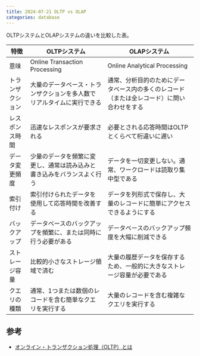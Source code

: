 ```yaml
---
title: 2024-07-21 OLTP vs OLAP
categories: database
---
```


OLTPシステムとOLAPシステムの違いを比較した表。

| 特徴 | OLTPシステム | OLAPシステム |
|---|---|---|
| 意味 | Online Transaction Processing | Online Analytical Processing |
| トランザクション  | 大量のデータベース・トランザクションを多人数でリアルタイムに実行できる  | 通常、分析目的のためにデータベース内の多くのレコード（または全レコード）に問い合わせをする  |
| レスポンス時間  | 迅速なレスポンスが要求される  | 必要とされる応答時間はOLTPとくらべて桁違いに遅い  |
| データ変更頻度  | 少量のデータを頻繁に変更し、通常は読み込みと書き込みをバランスよく行う  | データを一切変更しない。通常、ワークロードは読取り集中型である  |
| 索引付け  | 索引付けられたデータを使用して応答時間を改善する  | データを列形式で保存し、大量のレコードに簡単にアクセスできるようにする  |
| バックアップ  | データベースのバックアップを頻繁に、または同時に行う必要がある  | データベースのバックアップ頻度を大幅に削減できる  |
| ストレージ容量  | 比較的小さなストレージ領域で済む  | 大量の履歴データを保存するため、一般的に大きなストレージ容量が必要である  |
| クエリの種類  | 通常、1つまたは数個のレコードを含む簡単なクエリを実行する   | 大量のレコードを含む複雑なクエリを実行する   |

## 参考

- [オンライン・トランザクション処理（OLTP）とは](https://www.oracle.com/jp/database/what-is-oltp/)
